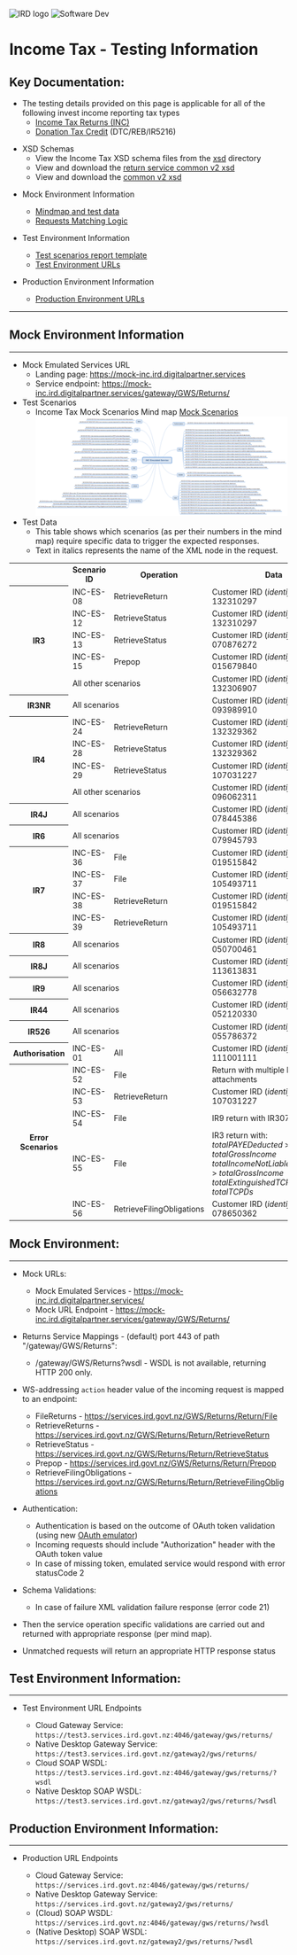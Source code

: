 ![IRD logo](../Images/IRlogo.gif)
![Software Dev](../Images/SoftwareDev.png)

# Income Tax - Testing Information

## Key Documentation:

- The testing details provided on this page is applicable for all of the following invest income reporting tax types
	- [Income Tax Returns (INC)]()
	- [Donation Tax Credit](#Donation_Tax_Credit) (DTC/REB/IR5216)	

* XSD Schemas 
    * View the Income Tax XSD schema files from the [xsd](xsd/) directory
    * View and download the [return service common v2 xsd](../Service%20-%20Return/Latest/)
    * View and download the [common v2 xsd](../Schema%20-%20Common/)	
	
- Mock Environment Information
	- [Mindmap and test data](#mock-environment-information)
	- [Requests Matching Logic](#mock-environment-requests-matching-logic)
	
- Test Environment Information
	- [Test scenarios report template](#test-environment-information)
	- [Test Environment URLs](#test-urls)
	
- Production Environment Information
	- [Production Environment URLs](#production-environment-information)
	

---

## Mock Environment Information
---
- Mock Emulated Services URL
    - Landing page: https://mock-inc.ird.digitalpartner.services
    - Service endpoint: https://mock-inc.ird.digitalpartner.services/gateway/GWS/Returns/
- Test Scenarios
    - Income Tax Mock Scenarios Mind map
    [Mock Scenarios](images/income-tax-test-scenarios.png)
    ![Mock Scenarios](images/income-tax-test-scenarios.png) 
- Test Data
    - This table shows which scenarios (as per their numbers in the mind map) require specific data to trigger the expected responses.
    - Text in italics represents the name of the XML node in the request.
    
<table>
    <tbody>
        <tr>
            <th></th>
            <th>Scenario ID</th>
            <th>Operation</th>
            <th>Data</th>
        </tr>
        <tr>
            <th rowspan="5">IR3</th>
            <td>INC-ES-08</td>
            <td>RetrieveReturn</td>
            <td>Customer IRD (<em>identifier</em>): 132310297</td>
        </tr>
        <tr>
            <td>INC-ES-12</td>
            <td>RetrieveStatus</td>
            <td>Customer IRD (<em>identifier</em>): 132310297</td>
        </tr>
        <tr>
            <td>INC-ES-13</td>
            <td>RetrieveStatus</td>
            <td>Customer IRD (<em>identifier</em>): 070876272</td>
        </tr>
        <tr>
            <td>INC-ES-15</td>
            <td>Prepop</td>
            <td>Customer IRD (<em>identifier</em>): 015679840</td>
        </tr>
        <tr>
            <td colspan="2">All other scenarios</td>
            <td>Customer IRD (<em>identifier</em>): 132306907</td>
        </tr>
        <tr>
            <th>IR3NR</th>
            <td colspan="2">All scenarios</td>
            <td>Customer IRD (<em>identifier</em>): 093989910</td>
        </tr>
        <tr>
            <th rowspan="4">IR4</th>
            <td>INC-ES-24</td>
            <td>RetrieveReturn</td>
            <td>Customer IRD (<em>identifier</em>): 132329362</td>
        </tr>
        <tr>
            <td>INC-ES-28</td>
            <td>RetrieveStatus</td>
            <td>Customer IRD (<em>identifier</em>): 132329362</td>
        </tr>
        <tr>
            <td>INC-ES-29</td>
            <td>RetrieveStatus</td>
            <td>Customer IRD (<em>identifier</em>): 107031227</td>
        </tr>
        <tr>
            <td colspan="2">All other scenarios</td>
            <td>Customer IRD (<em>identifier</em>): 096062311</td>
        </tr>
        <tr>
            <th>IR4J</th>
            <td colspan="2">All scenarios</td>
            <td>Customer IRD (<em>identifier</em>): 078445386</td>
        </tr>
        <tr>
            <th>IR6</th>
            <td colspan="2">All scenarios</td>
            <td>Customer IRD (<em>identifier</em>): 079945793</td>
        </tr>
        <tr>
            <th rowspan="4">IR7</th>
            <td>INC-ES-36</td>
            <td>File</td>
            <td>Customer IRD (<em>identifier</em>): 019515842</td>
        </tr>
        <tr>
            <td>INC-ES-37</td>
            <td>File</td>
            <td>Customer IRD (<em>identifier</em>): 105493711</td>
        </tr>
        <tr>
            <td>INC-ES-38</td>
            <td>RetrieveReturn</td>
            <td>Customer IRD (<em>identifier</em>): 019515842</td>
        </tr>
        <tr>
            <td>INC-ES-39</td>
            <td>RetrieveReturn</td>
            <td>Customer IRD (<em>identifier</em>): 105493711</td>
        </tr>
        <tr>
            <th>IR8</th>
            <td colspan="2">All scenarios</td>
            <td>Customer IRD (<em>identifier</em>): 050700461</td>
        </tr>
        <tr>
            <th>IR8J</th>
            <td colspan="2">All scenarios</td>
            <td>Customer IRD (<em>identifier</em>): 113613831</td>
        </tr>
        <tr>
            <th>IR9</th>
            <td colspan="2">All scenarios</td>
            <td>Customer IRD (<em>identifier</em>): 056632778</td>
        </tr>
        <tr>
            <th>IR44</th>
            <td colspan="2">All scenarios</td>
            <td>Customer IRD (<em>identifier</em>): 052120330</td>
        </tr>
        <tr>
            <th>IR526</th>
            <td colspan="2">All scenarios</td>
            <td>Customer IRD (<em>identifier</em>): 055786372</td>
        </tr>
        <tr>
            <th>Authorisation</th>
            <td>INC-ES-01</td>
            <td>All</td>
            <td>Customer IRD (<em>identifier</em>): 111001111</td>
        </tr>
        <tr>
            <th rowspan="5">Error Scenarios</th>
            <td>INC-ES-52</td>
            <td>File</td>
            <td>Return with multiple IR10 attachments</td>
        </tr>
        <tr>
            <td>INC-ES-53</td>
            <td>RetrieveReturn</td>
            <td>Customer IRD (<em>identifier</em>): 107031227</td>
        </tr>
        <tr>
            <td>INC-ES-54</td>
            <td>File</td>
            <td>IR9 return with IR307 attachment</td>
        </tr>
        <tr>
            <td>INC-ES-55</td>
            <td>File</td>
            <td>IR3 return with:<br>
                <em>totalPAYEDeducted</em> &gt; <em>totalGrossIncome</em><br>
                <em>totalIncomeNotLiableForACCLevy</em> &gt; <em>totalGrossIncome</em><br>
                <em>totalExtinguishedTCPDs</em> &gt; <em>totalTCPDs</em>
            </td>
        </tr>
        <tr>
            <td>INC-ES-56</td>
            <td>RetrieveFilingObligations</td>
            <td>Customer IRD (<em>identifier</em>): 078650362</td>
        </tr>
    </tbody>
</table>

## Mock Environment:
-----------------

- Mock URLs:
	- Mock Emulated Services	-	https://mock-inc.ird.digitalpartner.services/ 
	- Mock URL Endpoint			- 	https://mock-inc.ird.digitalpartner.services/gateway/GWS/Returns/

- Returns Service Mappings - (default) port 443 of path "/gateway/GWS/Returns":
	- /gateway/GWS/Returns?wsdl - WSDL is not available, returning HTTP 200 only.
	
- WS-addressing ```action``` header value of the incoming request is mapped to an endpoint:
	- FileReturns 		-	https://services.ird.govt.nz/GWS/Returns/Return/File
	- RetrieveReturns 	-	https://services.ird.govt.nz/GWS/Returns/Return/RetrieveReturn
	- RetrieveStatus 	-	https://services.ird.govt.nz/GWS/Returns/Return/RetrieveStatus
	- Prepop   	-	https://services.ird.govt.nz/GWS/Returns/Return/Prepop
	- RetrieveFilingObligations   	-	https://services.ird.govt.nz/GWS/Returns/Return/RetrieveFilingObligations
	 
- Authentication: 
	- Authentication is based on the outcome of OAuth token validation (using new [OAuth emulator](https://mock-oauth.ird.digitalpartner.services/))
	- Incoming requests should include "Authorization" header with the OAuth token value
	- In case of missing token, emulated service would respond with error statusCode 2

- Schema Validations:
	- In case of failure XML validation failure response (error code 21)

- Then the service operation specific validations are carried out and returned with appropriate response (per mind map).
- Unmatched requests will return an appropriate HTTP response status

## Test Environment Information:
-----------------

* Test Environment URL Endpoints

	* Cloud Gateway Service: `https://test3.services.ird.govt.nz:4046/gateway/gws/returns/`
	* Native Desktop Gateway Service: `https://test3.services.ird.govt.nz/gateway2/gws/returns/`
	* Cloud SOAP WSDL: `https://test3.services.ird.govt.nz:4046/gateway/gws/returns/?wsdl`
	* Native Desktop SOAP WSDL: `https://test3.services.ird.govt.nz/gateway2/gws/returns/?wsdl`
            
## Production Environment Information:
-----------------

* Production URL Endpoints

	- Cloud Gateway Service: `https://services.ird.govt.nz:4046/gateway/gws/returns/`
	- Native Desktop Gateway Service: `https://services.ird.govt.nz/gateway2/gws/returns/`
	- (Cloud) SOAP WSDL: `https://services.ird.govt.nz:4046/gateway/gws/returns/?wsdl`
	- (Native Desktop) SOAP WSDL: `https://services.ird.govt.nz/gateway2/gws/returns/?wsdl`	
   	